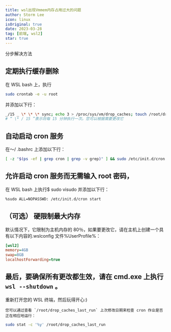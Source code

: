 ```yaml
---
title: wsl出现Vmmem内存占用过大的问题
author: Storm Lee
icon: linux
isOriginal: true
date: 2023-03-28
tag: [前端, wsl2]
star: true
---
```


分步解决方法

## 定期执行缓存删除

在 WSL bash 上，执行

```bash
sudo crontab -e -u root
```

并添加以下行：

```bash
_/15 _ \* \* \* sync; echo 3 > /proc/sys/vm/drop_caches; touch /root/drop_caches_last_run
# “ \* / 15 ”表示将每 15 分钟执行一次。您可以根据需要更改它
```

## 自动启动 cron 服务

在〜/ .bashrc 上添加以下行：

```bash
[ -z "$(ps -ef | grep cron | grep -v grep)" ] && sudo /etc/init.d/cron start &> /dev/null
```

## 允许启动 cron 服务而无需输入 root 密码，

在 WSL bash 上执行$ sudo visudo 并添加以下行：

```bash
%sudo ALL=NOPASSWD: /etc/init.d/cron start
```

## （可选） 硬限制最大内存

默认情况下，它限制为主机内存的 80％，如果要更改它，请在主机上创建一个具有以下内容的.wslconfig 文件%UserProfile%：

```ini
[wsl2]
memory=4GB
swap=8GB
localhostForwarding=true
```

## 最后，要确保所有更改都生效，请在 cmd.exe 上执行 `wsl --shutdown` 。

重新打开您的 WSL 终端，然后玩得开心:)

    您可以通过查看 `/root/drop_caches_last_run` 上次修改日期来检查 cron 作业是否正在相应地运行：

```bash
sudo stat -c '%y' /root/drop_caches_last_run
```
